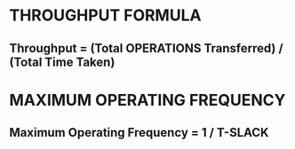 # THROUGHPUT FORMULA
## Throughput = (Total OPERATIONS Transferred) / (Total Time Taken)

# MAXIMUM OPERATING FREQUENCY
## Maximum Operating Frequency = 1 / T-SLACK

